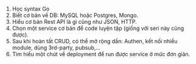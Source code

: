 1. Học syntax Go
2. Biết cơ bản về DB: MySQL hoặc Postgres, Mongo.
3. Hiểu cơ bản Rest API là gì cũng như JSON, HTTP.
4. Chọn một service cơ bản để code luyện tập (giống với seri này cũng được).
5. Sau khi hoàn tất CRUD, có thể mở rộng dần: Authen, kết nối nhiều module, dùng 3rd-party, pubsub,...
6. Tìm hiểu một chút về deployment để run được service ở mức đơn giản.
